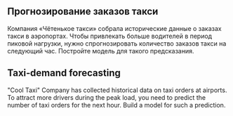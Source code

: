 ## Прогнозирование заказов такси
Компания «Чётенькое такси» собрала исторические данные о заказах такси в аэропортах. Чтобы привлекать больше водителей в период пиковой нагрузки, нужно спрогнозировать количество заказов такси на следующий час. Постройте модель для такого предсказания.

## Taxi‐demand forecasting
"Cool Taxi" Company has collected historical data on taxi orders at airports. To attract more drivers during the peak load, you need to predict the number of taxi orders for the next hour. Build a model for such a prediction.